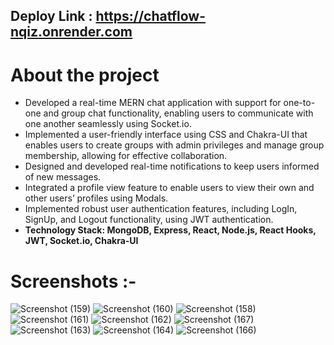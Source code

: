 ## Deploy Link : https://chatflow-nqiz.onrender.com

# About the project

- Developed a real-time MERN chat application with support for one-to-one and group chat functionality, enabling users to communicate with one another seamlessly using Socket.io.
- Implemented a user-friendly interface using CSS and Chakra-UI that enables users to create
  groups with admin privileges and manage group membership, allowing for effective collaboration.
- Designed and developed real-time notifications to keep users informed of new messages.
- Integrated a profile view feature to enable users to view their own and other users’ profiles using
  Modals.
- Implemented robust user authentication features, including LogIn, SignUp, and Logout functionality, using JWT authentication.
- **Technology Stack: MongoDB, Express, React, Node.js, React Hooks, JWT, Socket.io, Chakra-UI**

# Screenshots :-

![Screenshot (159)](https://github.com/Ayushgadre/ChatFlow/assets/84783296/a55c7fa3-d698-4350-bc48-78756c751641)
![Screenshot (160)](https://github.com/Ayushgadre/ChatFlow/assets/84783296/497a794c-4a87-4bb6-8bc6-6ff20dfddbc1)
![Screenshot (158)](https://github.com/Ayushgadre/ChatFlow/assets/84783296/f75262b2-ca3d-4220-9dd8-aac85bcb9245)
![Screenshot (161)](https://github.com/Ayushgadre/ChatFlow/assets/84783296/0344e2b5-5070-4cec-8e42-adb46e5534c5)
![Screenshot (162)](https://github.com/Ayushgadre/ChatFlow/assets/84783296/d76bf4cb-e614-42be-acde-719e559c571e)
![Screenshot (167)](https://github.com/Ayushgadre/ChatFlow/assets/84783296/484fb2c7-5263-4e55-91f2-29a8bfd1143d)
![Screenshot (163)](https://github.com/Ayushgadre/ChatFlow/assets/84783296/47ae3b6c-6069-4e2f-8849-13d7a160ef83)
![Screenshot (164)](https://github.com/Ayushgadre/ChatFlow/assets/84783296/b08bc3ef-1d9c-4678-80bf-f3a3ed657a0b)
![Screenshot (166)](https://github.com/Ayushgadre/ChatFlow/assets/84783296/ff83df04-02ff-4243-99ed-369fee405339)










